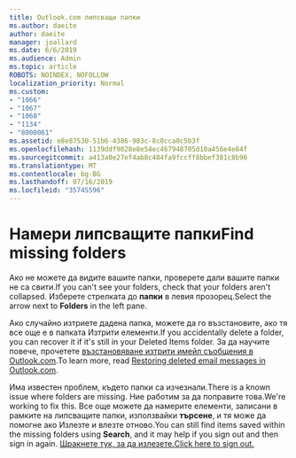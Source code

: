```yaml
---
title: Outlook.com липсващи папки
ms.author: daeite
author: daeite
manager: joallard
ms.date: 6/6/2019
ms.audience: Admin
ms.topic: article
ROBOTS: NOINDEX, NOFOLLOW
localization_priority: Normal
ms.custom:
- "1066"
- "1067"
- "1068"
- "1134"
- "8000061"
ms.assetid: e8e87530-51b6-4386-983c-8c8cca0c5b3f
ms.openlocfilehash: 1139ddf9028e8e54ec467948705d10a456e4e84f
ms.sourcegitcommit: a413a0e27ef4ab8c484fa9fccff8bbef381c8b96
ms.translationtype: MT
ms.contentlocale: bg-BG
ms.lasthandoff: 07/16/2019
ms.locfileid: "35745596"
---
```

# <a name="find-missing-folders"></a><span data-ttu-id="586f8-102">Намери липсващите папки</span><span class="sxs-lookup"><span data-stu-id="586f8-102">Find missing folders</span></span>

<span data-ttu-id="586f8-103">Ако не можете да видите вашите папки, проверете дали вашите папки не са свити.</span><span class="sxs-lookup"><span data-stu-id="586f8-103">If you can't see your folders, check that your folders aren't collapsed.</span></span> <span data-ttu-id="586f8-104">Изберете стрелката до **папки** в левия прозорец.</span><span class="sxs-lookup"><span data-stu-id="586f8-104">Select the arrow next to **Folders** in the left pane.</span></span>
  
<span data-ttu-id="586f8-105">Ако случайно изтриете дадена папка, можете да го възстановите, ако тя все още е в папката Изтрити елементи.</span><span class="sxs-lookup"><span data-stu-id="586f8-105">If you accidentally delete a folder, you can recover it if it's still in your Deleted Items folder.</span></span> <span data-ttu-id="586f8-106">За да научите повече, прочетете [възстановяване изтрити имейл съобщения в Outlook.com](https://support.office.com/article/cf06ab1b-ae0b-418c-a4d9-4e895f83ed50?wt.mc_id=Office_Outlook_com_Alchemy).</span><span class="sxs-lookup"><span data-stu-id="586f8-106">To learn more, read [Restoring deleted email messages in Outlook.com](https://support.office.com/article/cf06ab1b-ae0b-418c-a4d9-4e895f83ed50?wt.mc_id=Office_Outlook_com_Alchemy).</span></span>
  
<span data-ttu-id="586f8-107">Има известен проблем, където папки са изчезнали.</span><span class="sxs-lookup"><span data-stu-id="586f8-107">There is a known issue where folders are missing.</span></span> <span data-ttu-id="586f8-108">Ние работим за да поправите това.</span><span class="sxs-lookup"><span data-stu-id="586f8-108">We're working to fix this.</span></span> <span data-ttu-id="586f8-109">Все още можете да намерите елементи, записани в рамките на липсващите папки, използвайки **търсене**, и тя може да помогне ако Излезте и влезте отново.</span><span class="sxs-lookup"><span data-stu-id="586f8-109">You can still find items saved within the missing folders using **Search**, and it may help if you sign out and then sign in again.</span></span> [<span data-ttu-id="586f8-110">Щракнете тук, за да излезете.</span><span class="sxs-lookup"><span data-stu-id="586f8-110">Click here to sign out.</span></span>](https://login.live.com/logout.srf)
